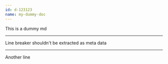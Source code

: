 ```yaml
---
id: d-123123
name: my-dummy-doc
---
```


This is a dummy md


---
Line breaker shouldn't be extracted as meta data 

---

Another line